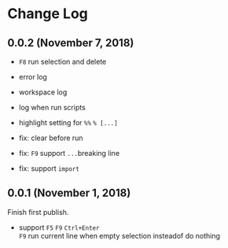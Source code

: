 # Change Log

## 0.0.2 (November 7, 2018)

+ `F8` run selection and delete
+ error log
+ workspace log
+ log when run scripts
+ highlight setting for `%%` `% [...]`

+ fix: clear before run
+ fix: `F9` support `...`breaking line
+ fix: support `import`

## 0.0.1 (November 1, 2018)

Finish first publish. 

+ support `F5` `F9` `Ctrl+Enter`  
  `F9` run current line when empty selection insteadof do nothing
